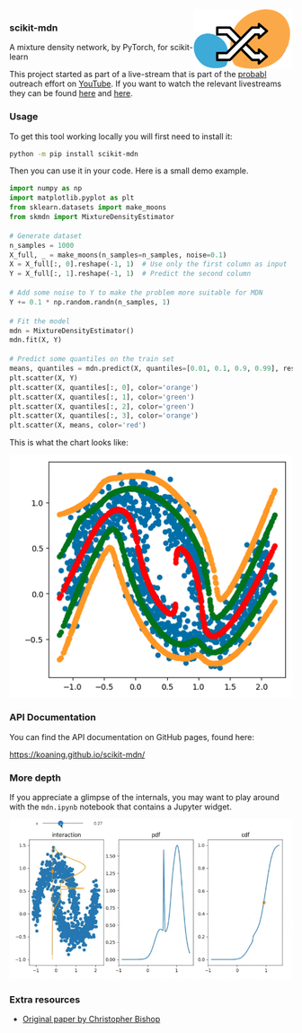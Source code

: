 <img src="docs/images/mix.png" width="35%" height="35%" align="right" />

### scikit-mdn

A mixture density network, by PyTorch, for scikit-learn

This project started as part of a live-stream that is part of the [probabl](https://probabl.ai/) outreach effort on [YouTube](https://www.youtube.com/channel/UCIat2Cdg661wF5DQDWTQAmg). If you want to watch the relevant livestreams they can be found [here](https://youtube.com/live/bPcI5bReUMQ) and [here](https://youtube.com/live/K0VY-5GuMCQ). 

### Usage

To get this tool working locally you will first need to install it:

```bash
python -m pip install scikit-mdn
```

Then you can use it in your code. Here is a small demo example.

```python
import numpy as np
import matplotlib.pyplot as plt
from sklearn.datasets import make_moons
from skmdn import MixtureDensityEstimator

# Generate dataset
n_samples = 1000
X_full, _ = make_moons(n_samples=n_samples, noise=0.1)
X = X_full[:, 0].reshape(-1, 1)  # Use only the first column as input
Y = X_full[:, 1].reshape(-1, 1)  # Predict the second column

# Add some noise to Y to make the problem more suitable for MDN
Y += 0.1 * np.random.randn(n_samples, 1)

# Fit the model
mdn = MixtureDensityEstimator()
mdn.fit(X, Y)

# Predict some quantiles on the train set 
means, quantiles = mdn.predict(X, quantiles=[0.01, 0.1, 0.9, 0.99], resolution=100000)
plt.scatter(X, Y)
plt.scatter(X, quantiles[:, 0], color='orange')
plt.scatter(X, quantiles[:, 1], color='green')
plt.scatter(X, quantiles[:, 2], color='green')
plt.scatter(X, quantiles[:, 3], color='orange')
plt.scatter(X, means, color='red')
```

This is what the chart looks like:

![Example chart](docs/demo.png)

### API Documentation

You can find the API documentation on GitHub pages, found here:

https://koaning.github.io/scikit-mdn/

### More depth

If you appreciate a glimpse of the internals, you may want to play around with the `mdn.ipynb` notebook that contains a Jupyter widget.

![Example chart](docs/images/interactive.gif)

### Extra resources

- [Original paper by Christopher Bishop](https://publications.aston.ac.uk/id/eprint/373/1/NCRG_94_004.pdf)
